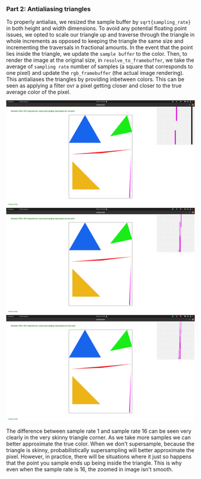 ### Part 2: Antialiasing triangles 

To properly antialias, we resized the sample buffer by
`sqrt{sampling_rate}` in both height and width dimensions. To avoid
any potential floating point issues, we opted to scale our triangle up
and traverse through the triangle in whole increments as opposed to
keeping the triangle the same size and incrementing the traversals in
fractional amounts. In the event that the point lies inside the
triangle, we update the `sample buffer` to the color. Then, to render
the image at the original size, in `resolve_to_framebuffer`, we take
the average of `sampling rate` number of samples (a square that
corresponds to one pixel) and update the `rgb_framebuffer` (the actual
image rendering). This antialiases the triangles by providing
inbetween colors. This can be seen as applying a filter ovr a pixel
getting closer and closer to the true average color of the pixel. 

![task2_1](assets/img/task2_1.png)
![task2_4](assets/img/task2_4.png)
![task2_16](assets/img/task2_16.png)

<!-- <div align="middle">
  <table style="width=100%">
    <tr>
      <td>
        <img src="https://github.com/cal-cs184-student/sp22-project-webpages-sagnibak/tree/master/assets/proj1_img/task2_img/task2_1.png" align="middle" width="400px"/>
        <figcaption align="middle">Sample rate: 1.</figcaption>
      </td>
      <td>
        <img src="https://github.com/cal-cs184-student/sp22-project-webpages-sagnibak/tree/master/assets/proj1_img/task2_img/task2_4.png"align="middle" width="400px"/>
        <figcaption align="middle">Sample rate: 4.</figcaption>
      </td>
       <td>
        <img src="https://github.com/cal-cs184-student/sp22-project-webpages-sagnibak/tree/master/assets/proj1_img/task2_img/task2_16.png" align="middle" width="400px"/>
        <figcaption align="middle">Sample rate: 16.</figcaption>
      </td>
    </tr>
  </table>
</div> -->

The difference between sample rate 1 and sample rate 16 can be seen very clearly in the very skinny triangle corner. As we take more samples we can better approximate the true color. When we don't supersample, because the triangle is skinny, probabilistically supersampling will better approximate the pixel. However, in practice, there will be situations where it just so happens that the point you sample ends up being inside the triangle. This is why even when the sample rate is 16, the zoomed in image isn't smooth. 